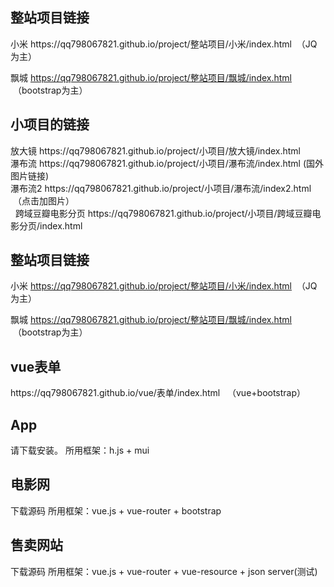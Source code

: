  
 <h2>整站项目链接</h2>
 小米 https://qq798067821.github.io/project/整站项目/小米/index.html  （JQ为主）<br>
 
 飘城 https://qq798067821.github.io/project/整站项目/飘城/index.html  （bootstrap为主）<br>


<h2>小项目的链接</h2>
放大镜 https://qq798067821.github.io/project/小项目/放大镜/index.html  <br>
瀑布流 https://qq798067821.github.io/project/小项目/瀑布流/index.html (国外图片链接) <br>
瀑布流2 https://qq798067821.github.io/project/小项目/瀑布流/index2.html  （点击加图片）<br>  
跨域豆瓣电影分页 https://qq798067821.github.io/project/小项目/跨域豆瓣电影分页/index.html <br>
 
 
 <h2>整站项目链接</h2>
 
 小米 https://qq798067821.github.io/project/整站项目/小米/index.html  （JQ为主）<br>
 
 飘城 https://qq798067821.github.io/project/整站项目/飘城/index.html  （bootstrap为主）<br>

<h2>vue表单</h2>
https://qq798067821.github.io/vue/表单/index.html   （vue+bootstrap）<br>

<h2>App</h2>
请下载安装。
所用框架：h.js + mui


<h2>电影网</h2>
下载源码
所用框架：vue.js + vue-router + bootstrap

<h2>售卖网站</h2>
下载源码
所用框架：vue.js + vue-router + vue-resource  + json server(测试)


